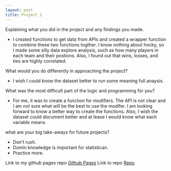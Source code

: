 ```yaml
---
layout: post
title: Project 1
---
```

Explaining what you did in the project and any findings you made.
+ I created functions to get data from APIs and created a wrapper function to combine these two functions togther. I know nothing about hocky, so I made some silly data explore analysis, such as how many players in each team and their postions. Also, I found out that wins, losses, and ties are highly correlated. 


What would you do differently in approaching the project?
+ I wish I could know the dataset better to run some meaning full anaysis. 

What was the most difficult part of the logic and programming for you?
+ For me, it was to create a function for modifiers. The API is not clear and I am not sure what will be the best to use the modifer. I am looking forward to know a better way to create the functions. Also, I wish the dataset could document better and at lease I would know what each variable means.

what are your big take-aways for future projects?
+ Don't rush.
+ Domin knowledge is important for statistican.
+ Practice more.

Link to my github pages repo [Github Pages](https://yyzhou09.github.io/Project/)
Link to repo [Repo](https://github.com/yyzhou09/Project)

